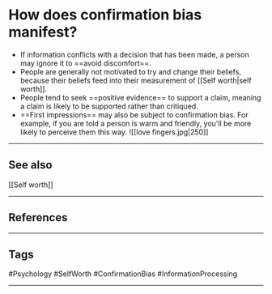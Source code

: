 # How does confirmation bias manifest?

- If information conflicts with a decision that has been made, a person may ignore it to ==avoid discomfort==.
- People are generally not motivated to try and change their beliefs, because their beliefs feed into their measurement of [[Self worth|self worth]].
- People tend to seek ==positive evidence== to support a claim, meaning a claim is likely to be supported rather than critiqued.
- ==First impressions== may also be subject to confirmation bias. For example, if you are told a person is warm and friendly, you'll be more likely to perceive them this way.
![[love fingers.jpg|250]]


---
## See also

[[Self worth]]

---
## References

---
## Tags

#Psychology #SelfWorth #ConfirmationBias #InformationProcessing 

---

